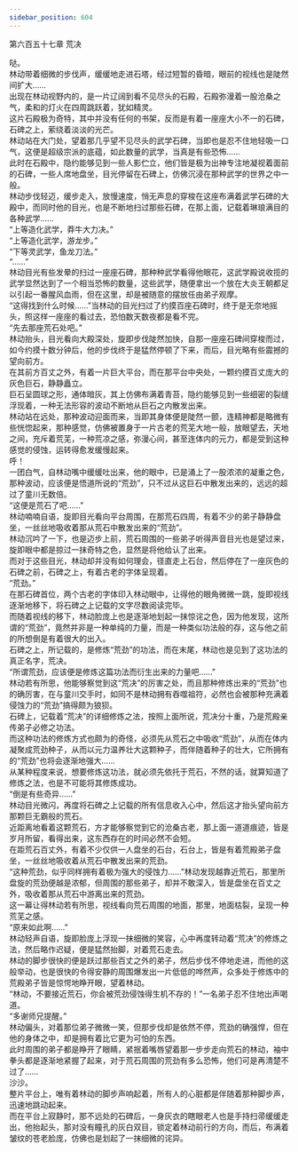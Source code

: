 ```yaml
---
sidebar_position: 604
---
```

 第六百五十七章 荒决


哒。  
林动带着细微的步伐声，缓缓地走进石塔，经过短暂的昏暗，眼前的视线也是陡然间扩大……  
出现在林动视野内的，是一片辽阔到看不见尽头的石殿，石殿弥漫着一股沧桑之气，柔和的灯火在四周跳跃着，犹如精灵。  
这片石殿极为奇特，其中并没有任何的书架，反而是有着一座座大小不一的石碑，石碑之上，萦绕着淡淡的光芒。  
林动站在大门处，望着那几乎望不见尽头的武学石碑，当即也是忍不住地轻吸一口气，这便是超级宗派的底蕴，如此数量的武学，当真是有些恐怖……  
此时在石殿中，隐约能够见到一些人影伫立，他们皆是极为出神专注地凝视着面前的石碑，一些人席地盘坐，目光停留在石碑上，仿佛沉浸在那种武学的世界之中一般。  
林动步伐轻迈，缓步走入，放慢速度，悄无声息的穿梭在这座布满着武学石碑的大殿中，而同时他的目光，也是不断地扫过那些石碑，在那上面，记载着琳琅满目的各种武学……  
“上等造化武学，莽牛大力决。”  
“上等造化武学，游龙步。”  
“下等灵武学，鱼龙刀法。”  
“……”  
林动目光有些发晕的扫过一座座石碑，那种种武学看得他眼花，这武学殿说收揽的武学显然达到了一个相当恐怖的数量，这些武学，随便拿出一个放在大炎王朝都足以引起一番腥风血雨，但在这里，却是被随意的摆放任由弟子观摩。  
“这得找到什么时候……”当林动的目光扫过了约摸百座石碑时，终于是无奈地摇头，照这样一座座的看过去，恐怕数天数夜都是看不完。  
“先去那座荒石处吧。”  
林动抬头，目光看向大殿深处，旋即步伐陡然加快，自那一座座石碑间穿梭而过，如今约摸十数分钟后，他的步伐终于是猛然停顿了下来，而后，目光略有些震撼的望向前方。  
在其前方百丈之外，有着一片巨大平台，而在那平台中央处，一颗约摸百丈庞大的灰色巨石，静静矗立。  
巨石呈圆球之形，通体暗灰，其上仿佛布满着青苔，隐约能够见到一些细密的裂缝浮现着，一种无法形容的波动不断地从巨石之内散发出来。  
林动站在远处，那种波动迎面而来，当即其身体便是陡然一颤，连精神都是略微有些恍惚起来，那种感觉，仿佛被置身于一片古老的荒芜大地一般，放眼望去，天地之间，充斥着荒芜，一种荒凉之感，弥漫心间，甚至连体内的元力，都是受到这种感觉的侵蚀，运转得愈发缓慢起来。  
呼！  
一团白气，自林动嘴中缓缓吐出来，他的眼中，已是涌上了一股浓浓的凝重之色，那种波动，应该便是悟道所说的“荒劲”，只不过从这巨石中散发出来的，远远的超过了童川无数倍。  
“这便是荒石了吧……”  
林动喃喃自语，旋即目光看向平台周围，在那荒石四周，有着不少的弟子静静盘坐，一丝丝地吸收着那从荒石中散发出来的“荒劲”。  
林动沉吟了一下，也是迈步上前，荒石周围的一些弟子听得声音目光也是望过来，旋即眼中都是掠过一抹奇特之色，显然是将他给认了出来。  
而对于这些目光，林动却并没有如何理会，径直走上石台，然后停在了一座灰色的石碑之前，石碑之上，有着古老的字体呈现着。  
“荒劲。”  
在那石碑首位，两个古老的字体印入林动眼中，让得他的眼角微微一跳，旋即视线逐渐地移下，将石碑之上记载的文字尽数阅读完毕。  
而随着视线的移下，林动脸庞上也是逐渐地划起一抹惊诧之色，因为他发现，这所谓的“荒劲”，竟然并非是一种单纯的力量，而是一种类似功法般的存，这与他之前的所想倒是有着很大的出入。  
石碑之上，所记载的，是修炼“荒劲”的功法，而在末尾，林动也是见到了这功法的真正名字，荒决。  
“所谓荒劲，应该便是修炼这篇功法而衍生出来的力量吧……”  
林动若有所思，他能够察觉到这“荒决”的厉害之处，而且那种修炼出来的“荒劲”也的确厉害，在与童川交手时，如同不是林动拥有吞噬祖符，必然也会被那种充满着侵蚀力的“荒劲”搞得颇为狼狈。  
石碑上，记载着“荒决”的详细修炼之法，按照上面所说，荒决分十重，乃是荒殿亲传弟子必修之功法。  
而这种功法的修炼方式也颇为的奇怪，必须先从荒石之中吸收“荒劲”，从而在体内凝聚成荒劲种子，从而以元力温养壮大这颗种子，而伴随着种子的壮大，它所拥有的“荒劲”也将会逐渐地强大……  
从某种程度来说，想要修炼这功法，就必须先依托于荒石，不然的话，就算知道了修炼之法，也是不可能将其修炼成功。  
“倒是有些奇异……”  
林动目光微闪，再度将石碑之上记载的所有信息收入心中，然后这才抬头望向前方那颗巨无霸般的荒石。  
近距离地看着这颗荒石，方才能够察觉到它的沧桑古老，那上面一道道痕迹，皆是岁月所留，看得出来，这东西存在的时间必然不会短。  
在距荒石百丈外，有着不少仅供一人盘坐的石台，石台上，皆是有着荒殿弟子盘坐，一丝丝地吸收着从荒石中散发出来的荒劲。  
“这种荒劲，似乎同样拥有着极为强大的侵蚀力……”林动发现越靠近荒石，那里所盘旋的荒劲便越是浓郁，但周围的那些弟子，却并不敢深入，皆是盘坐在百丈之外，吸收着那从荒石中游离出来的荒劲。  
这一幕让得林动若有所思，视线看向荒石周围的地面，那里，地面枯裂，呈现一种荒芜之感。  
“原来如此啊……”  
林动轻声自语，旋即脸庞上浮现一抹细微的笑容，心中再度转动着“荒决”的修炼之法，然后略作迟疑，便是猛然抬脚，对着荒石走去。  
林动的脚步很快的便是跃过那些百丈之外的弟子，然后步伐不停地走进，而他的这般举动，也是很快的令得安静的周围爆发出一片低低的哗然声，众多处于修炼中的荒殿弟子皆是惊愕地睁开眼，望着林动。  
“林动，不要接近荒石，你会被荒劲侵蚀得生机不存的！”一名弟子忍不住地出声喝道。  
“多谢师兄提醒。”  
林动偏头，对着那位弟子微微一笑，但那步伐却是依然不停，荒劲的确强悍，但在他的身体之中，却是拥有着比它更为可怕的东西。  
此时周围的弟子都是睁开了眼睛，紧抿着嘴唇望着那一步步走向荒石的林动，袖中拳头都是逐渐地紧握了起来，对于荒石周围的荒劲有多么恐怖，他们可是再清楚不过了……  
沙沙。  
整片平台上，唯有着林动的脚步声响起着，所有人的心脏都是伴随着那种脚步声，迅速地跳动起来。  
而在平台上寂静时，那不远处的石碑后，一身灰衣的瞎眼老人也是手持扫帚缓缓走出，他抬起头，那对没有瞳孔的灰白双目，锁定着林动前行的方向，而后，布满着皱纹的苍老脸庞，仿佛也是划起了一抹细微的诧异。  
  
  
